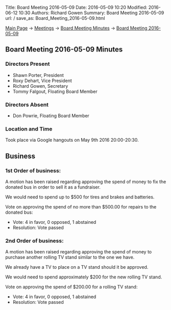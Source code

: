 Title: Board Meeting 2016-05-09
Date: 2016-05-09 10:20
Modified: 2016-06-12 10:30
Authors: Richard Gowen
Summary: Board Meeting 2016-05-09
url: /
save_as: Board_Meeting_2016-05-09.html

[Main Page](index.html) -\> [Meetings](Meetings.html)
-\> [Board Meeting Minutes](Board_Meeting_Minutes.html) -\> [Board Meeting 2016-05-09](Board_Meeting_2016-05-09.html)

Board Meeting 2016-05-09 Minutes
--------------------------------

### Directors Present

-   Shawn Porter, President
-   Roxy Dehart, Vice President
-   Richard Gowen, Secretary
-   Tommy Falgout, Floating Board Member

### Directors Absent

-   Don Powrie, Floating Board Member

### Location and Time

Took place via Google hangouts on May 9th 2016 20:00-20:30.

Business
--------

### 1st Order of business:

A motion has been raised regarding approving the spend of money to fix
the donated bus in order to sell it as a fundraiser.

We would need to spend up to $500 for tires and brakes and batteries.

Vote on approving the spend of no more than $500.00 for repairs to the
donated bus:

-   Vote: 4 in favor, 0 opposed, 1 abstained
-   Resolution: Vote passed

### 2nd Order of business:

A motion has been raised regarding approving the spend of money to
purchase another rolling TV stand similar to the one we have.

We already have a TV to place on a TV stand should it be approved.

We would need to spend approximately $200 for the new rolling TV stand.

Vote on approving the spend of $200.00 for a rolling TV stand:

-   Vote: 4 in favor, 0 opposed, 1 abstained
-   Resolution: Vote passed

